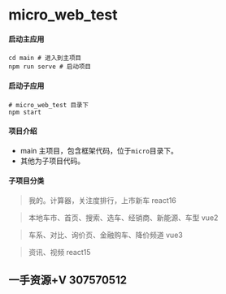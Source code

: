# micro_web_test

#### 启动主应用
```shell script
cd main # 进入到主项目
npm run serve # 启动项目
```

#### 启动子应用
```shell script
# micro_web_test 目录下
npm start 
```

#### 项目介绍

- main 主项目，包含框架代码，位于`micro`目录下。
- 其他为子项目代码。 


#### 子项目分类
> 我的。计算器，关注度排行，上市新车 react16

> 本地车市、首页、搜索、选车、经销商、新能源、车型   vue2

> 车系、对比、询价页、金融购车、降价频道  vue3

> 资讯、视频  react15

## 一手资源+V 307570512